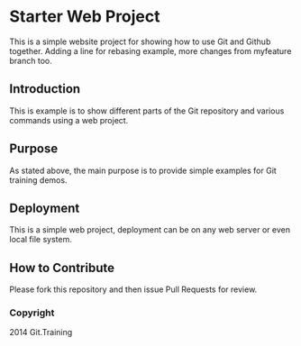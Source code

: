 # Starter Web Project

This is a simple website project for
showing how to use Git and Github together. Adding a line for rebasing example, more changes from myfeature branch too.

## Introduction

This is example is to show different parts
of the Git repository and various commands
using a web project.

## Purpose

As stated above, the main purpose is to
provide simple examples for Git training
demos.

## Deployment

This is a simple web project, deployment
can be on any web server or even local
file system.

## How to Contribute

Please fork this repository and then issue Pull Requests
for review.

### Copyright

2014 Git.Training